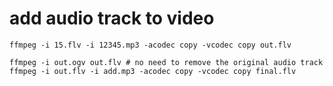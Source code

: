 # add audio track to video

    ffmpeg -i 15.flv -i 12345.mp3 -acodec copy -vcodec copy out.flv

    ffmpeg -i out.ogv out.flv # no need to remove the original audio track
    ffmpeg -i out.flv -i add.mp3 -acodec copy -vcodec copy final.flv
